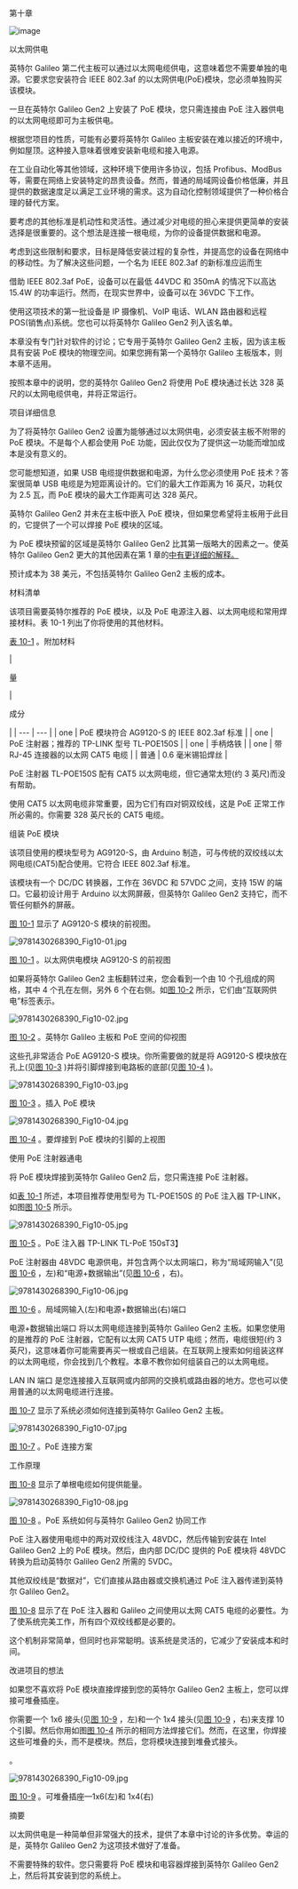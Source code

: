 第十章

![image](img/frontdot.jpg)

以太网供电

英特尔 Galileo 第二代主板可以通过以太网电缆供电，这意味着您不需要单独的电源。它要求您安装符合 IEEE 802.3af 的以太网供电(PoE)模块，您必须单独购买该模块。

一旦在英特尔 Galileo Gen2 上安装了 PoE 模块，您只需连接由 PoE 注入器供电的以太网电缆即可为主板供电。

根据您项目的性质，可能有必要将英特尔 Galileo 主板安装在难以接近的环境中，例如屋顶。这种接入意味着很难安装新电缆和接入电源。

在工业自动化等其他领域，这种环境下使用许多协议，包括 Profibus、ModBus 等，需要在网络上安装特定的昂贵设备。然而，普通的局域网设备价格低廉，并且提供的数据速度足以满足工业环境的需求。这为自动化控制领域提供了一种价格合理的替代方案。

要考虑的其他标准是机动性和灵活性。通过减少对电缆的担心来提供更简单的安装选择是很重要的。这个想法是连接一根电缆，为你的设备提供数据和电源。

考虑到这些限制和要求，目标是降低安装过程的复杂性，并提高您的设备在网络中的移动性。为了解决这些问题，一个名为 IEEE 802.3af 的新标准应运而生

借助 IEEE 802.3af PoE，设备可以在最低 44VDC 和 350mA 的情况下以高达 15.4W 的功率运行。然而，在现实世界中，设备可以在 36VDC 下工作。

使用这项技术的第一批设备是 IP 摄像机、VoIP 电话、WLAN 路由器和远程 POS(销售点)系统。您也可以将英特尔 Galileo Gen2 列入该名单。

本章没有专门针对软件的讨论；它专用于英特尔 Galileo Gen2 主板，因为该主板具有安装 PoE 模块的物理空间。如果您拥有第一个英特尔 Galileo 主板版本，则本章不适用。

按照本章中的说明，您的英特尔 Galileo Gen2 将使用 PoE 模块通过长达 328 英尺的以太网电缆供电，并将正常运行。

项目详细信息

为了将英特尔 Galileo Gen2 设置为能够通过以太网供电，必须安装主板不附带的 PoE 模块。不是每个人都会使用 PoE 功能，因此仅仅为了提供这一功能而增加成本是没有意义的。

您可能想知道，如果 USB 电缆提供数据和电源，为什么您必须使用 PoE 技术？答案很简单 USB 电缆是为短距离设计的。它们的最大工作距离为 16 英尺，功耗仅为 2.5 瓦，而 PoE 模块的最大工作距离可达 328 英尺。

英特尔 Galileo Gen2 并未在主板中嵌入 PoE 模块，但如果您希望将主板用于此目的，它提供了一个可以焊接 PoE 模块的区域。

为 PoE 模块预留的区域是英特尔 Galileo Gen2 比其第一版略大的因素之一。使英特尔 Galileo Gen2 更大的其他因素在第 1 章的[中有更详细的解释。](01.html)

预计成本为 38 美元，不包括英特尔 Galileo Gen2 主板的成本。

材料清单

该项目需要英特尔推荐的 PoE 模块，以及 PoE 电源注入器、以太网电缆和常用焊接材料。表 10-1 列出了你将使用的其他材料。

[表 10-1](#_Tab1) 。附加材料

<colgroup><col width="25%"> <col width="75%"></colgroup> 
| 

量

 | 

成分

 |
| --- | --- |
| one | PoE 模块符合 AG9120-S 的 IEEE 802.3af 标准 |
| one | PoE 注射器；推荐的 TP-LINK 型号 TL-POE150S |
| one | 手柄烙铁 |
| one | 带 RJ-45 连接器的以太网 CAT5 电缆 |
| 普通 | 0.6 毫米锡铅焊丝 |

PoE 注射器 TL-POE150S 配有 CAT5 以太网电缆，但它通常太短(约 3 英尺)而没有帮助。

使用 CAT5 以太网电缆非常重要，因为它们有四对铜双绞线，这是 PoE 正常工作所必需的。你需要 328 英尺长的 CAT5 电缆。

组装 PoE 模块

该项目使用的模块型号为 AG9120-S，由 Arduino 制造，可与传统的双绞线以太网电缆(CAT5)配合使用。它符合 IEEE 802.3af 标准。

该模块有一个 DC/DC 转换器，工作在 36VDC 和 57VDC 之间，支持 15W 的端口。它最初设计用于 Arduino 以太网屏蔽，但英特尔 Galileo Gen2 支持它，而不管任何额外的屏蔽。

[图 10-1](#Fig1) 显示了 AG9120-S 模块的前视图。

![9781430268390_Fig10-01.jpg](img/9781430268390_Fig10-01.jpg)

[图 10-1](#_Fig1) 。以太网供电模块 AG9120-S 的前视图

如果将英特尔 Galileo Gen2 主板翻转过来，您会看到一个由 10 个孔组成的网格，其中 4 个孔在左侧，另外 6 个在右侧。如[图 10-2](#Fig2) 所示，它们由“互联网供电”标签表示。

![9781430268390_Fig10-02.jpg](img/9781430268390_Fig10-02.jpg)

[图 10-2](#_Fig2) 。英特尔 Galileo 主板和 PoE 空间的仰视图

这些孔非常适合 PoE AG9120-S 模块。你所需要做的就是将 AG9120-S 模块放在孔上(见[图 10-3](#Fig3) )并将引脚焊接到电路板的底部(见[图 10-4](#Fig4) )。

![9781430268390_Fig10-03.jpg](img/9781430268390_Fig10-03.jpg)

[图 10-3](#_Fig3) 。插入 PoE 模块

![9781430268390_Fig10-04.jpg](img/9781430268390_Fig10-04.jpg)

[图 10-4](#_Fig4) 。要焊接到 PoE 模块的引脚的上视图

使用 PoE 注射器通电

将 PoE 模块焊接到英特尔 Galileo Gen2 后，您只需连接 PoE 注射器。

如[表 10-1](#Tab1) 所述，本项目推荐使用型号为 TL-POE150S 的 PoE 注入器 TP-LINK，如图[图 10-5](#Fig5) 所示。

![9781430268390_Fig10-05.jpg](img/9781430268390_Fig10-05.jpg)

[图 10-5](#_Fig5) 。PoE 注入器 TP-LINK TL-PoE 150sT3】

PoE 注射器由 48VDC 电源供电，并包含两个以太网端口，称为“局域网输入”(见[图 10-6](#Fig6) ，左)和“电源+数据输出”(见[图 10-6](#Fig6) ，右)。

![9781430268390_Fig10-06.jpg](img/9781430268390_Fig10-06.jpg)

[图 10-6](#_Fig6) 。局域网输入(左)和电源+数据输出(右)端口

电源+数据输出端口 将以太网电缆连接到英特尔 Galileo Gen2 主板。如果您使用的是推荐的 PoE 注射器，它配有以太网 CAT5 UTP 电缆；然而，电缆很短(约 3 英尺)，这意味着你可能需要再买一根或自己组装。在互联网上搜索如何组装这样的以太网电缆，你会找到几个教程。本章不教你如何组装自己的以太网电缆。

LAN IN 端口 是您连接接入互联网或内部网的交换机或路由器的地方。您也可以使用普通的以太网电缆进行连接。

[图 10-7](#Fig7) 显示了系统必须如何连接到英特尔 Galileo Gen2 主板。

![9781430268390_Fig10-07.jpg](img/9781430268390_Fig10-07.jpg)

[图 10-7](#_Fig7) 。PoE 连接方案

工作原理

[图 10-8](#Fig8) 显示了单根电缆如何提供能量。

![9781430268390_Fig10-08.jpg](img/9781430268390_Fig10-08.jpg)

[图 10-8](#_Fig8) 。PoE 系统如何与英特尔 Galileo Gen2 协同工作

PoE 注入器使用电缆中的两对双绞线注入 48VDC，然后传输到安装在 Intel Galileo Gen2 上的 PoE 模块。然后，由内部 DC/DC 提供的 PoE 模块将 48VDC 转换为启动英特尔 Galileo Gen2 所需的 5VDC。

其他双绞线是“数据对”，它们直接从路由器或交换机通过 PoE 注入器传递到英特尔 Galileo Gen2。

[图 10-8](#Fig8) 显示了在 PoE 注入器和 Galileo 之间使用以太网 CAT5 电缆的必要性。为了使系统完美工作，所有四个双绞线都是必要的。

这个机制非常简单，但同时也非常聪明。该系统是灵活的，它减少了安装成本和时间。

改进项目的想法

如果您不喜欢将 PoE 模块直接焊接到您的英特尔 Galileo Gen2 主板上，您可以焊接可堆叠插座。

你需要一个 1x6 接头(见[图 10-9](#Fig9) ，左)和一个 1x4 接头(见[图 10-9](#Fig9) ，右)来支撑 10 个引脚。然后你用如图[图 10-4](#Fig4) 所示的相同方法焊接它们。然而，在这里，你焊接这些可堆叠的头，而不是模块。然后，您将模块连接到堆叠式接头。

。

![9781430268390_Fig10-09.jpg](img/9781430268390_Fig10-09.jpg)

[图 10-9](#_Fig9) 。可堆叠插座—1x6(左)和 1x4(右)

摘要

以太网供电是一种简单但非常强大的技术，提供了本章中讨论的许多优势。幸运的是，英特尔 Galileo Gen2 为这项技术做好了准备。

不需要特殊的软件。您只需要将 PoE 模块和电容器焊接到英特尔 Galileo Gen2 上，然后将其安装到您的系统上。